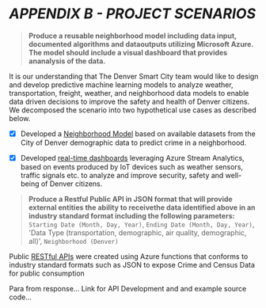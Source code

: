 #  ***APPENDIX B - PROJECT SCENARIOS***

> **Produce a reusable neighborhood model including data input, documented algorithms and dataoutputs utilizing Microsoft Azure. The model should include a visual dashboard that provides ananalysis of the data.**

It is our understanding that The Denver Smart City team would like to design and develop predictive machine learning models to analyze weather, transportation, freight, weather, and neighborhood data models to enable data driven decisions to improve the safety and health of Denver citizens. We decomposed the scenario into two hypothetical use cases as described below.

 - [X] Developed a [Neighborhood Model](https://github.com/smartcitypoc/smartcitypoc/tree/master/Neighborhood-Model) based on available datasets from the City of Denver demographic data to predict crime in a neighborhood.
 - [X] Developed [real-time dashboards](https://github.com/smartcitypoc/smartcitypoc/tree/master/Realtime-Analytics) leveraging Azure Stream Analytics, based on events produced by IoT devices such as weather sensors, traffic signals etc. to analyze and improve security, safety and well-being of Denver citizens.


> **Produce a Restful Public API in JSON format that will provide external entities the ability to receivethe data identified above in an industry standard format including the following parameters:**
 `Starting Date (Month, Day, Year)`, `Ending Date (Month, Day, Year)`, 'Data Type (transportation, demographic, air quality, demographic, all)', `Neighborhood (Denver)`

Public [RESTful APIs]() were created using Azure functions that conforms to industry standard formats such as JSON to expose Crime and Census Data for public consumption

Para from response...
Link for API Development and and example source code...



